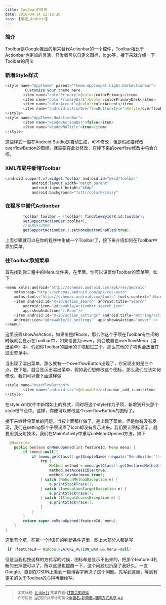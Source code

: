 ```yaml
---
title: Toolbar的使用
date: 2016-04-14 12:19:26
tags: [编程,Android]
---
```


### 简介

Toolbar是Google推出的用来替代Actionbar的一个控件，Toolbar相比于Actionbar也更加的灵活，开发者可以自定义图标，logo等，接下来就介绍一下Toolbar的用法

<!--more-->
    
### 新增Style样式

```java
<style name="AppTheme" parent="Theme.AppCompat.Light.DarkActionBar">
         Customize your theme here.
        <item name="colorPrimary">@color/colorPrimary</item>
        <item name="colorPrimaryDark">@color/colorPrimaryDark</item>
        <item name="colorAccent">@color/colorAccent</item>
        <item name="android:actionOverflowButtonStyle">@style/overflowButton</item>
</style>
<style name="AppTheme.NoActionBar">
        <item name="windowActionBar">false</item>
        <item name="windowNoTitle">true</item>
</style>
```

这些样式一般在Android Studio是自动生成，可不修改，但是假如要修改overflowButton的图标，就需要在此处修改，在接下来的overflow修改中将会介绍。

### XML布局中新增Toolbar

```java
<android.support.v7.widget.Toolbar android:id="@+id/toolbar"
            android:layout_width="match_parent" 
            android:layout_height="48dp"
            android:background="?attr/colorPrimary" 											app:popupTheme="@style/AppTheme.PopupOverlay" />
```

### 在程序中替代Actionbar

```java
		Toolbar toolbar = (Toolbar) findViewById(R.id.toolbar);
        setSupportActionBar(toolbar);
        //设置返回按钮
        getSupportActionBar().setHomeButtonEnabled(true);
```

上面步骤就可以在你的程序中生成一个Toolbar了，接下来介绍如何在Toolbar中添加菜单。

### 往Toolbar添加菜单

首先找到你工程中的Menu文件夹，在里面，你可以设置你Toolbar的菜单项，如下

```java
<menu xmlns:android="http://schemas.android.com/apk/res/android"
    xmlns:app="http://schemas.android.com/apk/res-auto"
    xmlns:tools="http://schemas.android.com/tools" tools:context=".MainActivity">
    <item android:id="@+id/action_search" android:title="Search"
        android:icon="@drawable/actionbar_search_icon"
        app:showAsAction="ifRoom"/>
    <item android:id="@+id/action_settings" android:title="@string/action_settings"
    android:icon="@drawable/ic_settings"  app:showAsAction="never" />
</menu>
```

这里设置showAsAction，如果值是ifRoom，那么你这个子项在Toolbar有空间的时候就会显示在Toolbar中，如果设置为never，则会放置在overflowMenu（溢出菜单）中，假如你Toolbar的显示的子项超过三个，那么其他的子项也会放置在溢出菜单中。

当出现了溢出菜单，那么就有一个overflowButton出现了，它呈现出的是三个点，按下是，就会显示出溢出菜单，假如我们想修改这个图标，那么我们应该如何修改，我们可以像下面这样做

```java
<style name="overflowButton">
        <item name="android:src">@drawable/actionbar_add_icon</item>
</style>
```

在style.xml文件中新增如上的样式，同时将这个style作为子项，新增到开头那个style根节点中。这样，你便可以修改这个overflowButton的图标了。

接下来继续将菜单的问题，当按上面那样做了，是出现了菜单，但是你有没有发现，我们在setting那个子项设置了icon却没有显示出来。我们要让图标显示，就要用到反射技术，我们在MainActivity中重写onMenuOpened方法，如下

```java
  @Override
    public boolean onMenuOpened(int featureId, Menu menu) {
        if (menu!=null){
            if (menu.getClass().getSimpleName().equals("MenuBuilder")){
                try {
                    Method method = menu.getClass().getDeclaredMethod("setOptionalIconsVisible",Boolean.TYPE);
                    method.setAccessible(true);
                    method.invoke(menu,true);
                } catch (NoSuchMethodException e) {
                    e.printStackTrace();
                } catch (InvocationTargetException e) {
                    e.printStackTrace();
                } catch (IllegalAccessException e) {
                    e.printStackTrace();
                }
            }
        }
        return super.onMenuOpened(featureId, menu);
    }
}
```

这里有个坑，在第一个if语句的判断条件这里，网上大部分人都是写

```java
 if (featureId== Window.FEATURE_ACTION_BAR && menu!=null)
```

但是当我也按这样的方式写的时候，图标却是显示不出来的，把那个featureid判断的去掉便可以了，所以这里也提醒一下，这个问题也折磨了我好久，一直Google，直到在CSDN上看到一篇博客才解决了这个问题。先写到这里，等到有更多的关于Toolbar的心得再继续写。

----------------

><span style="font-size:12px">本文标题: <a href="{{ permalink }}">{{ title }}</a>
文章作者: <a href="http://itxiehui.github.io/">IT协会知识库</a>  
许可协议: <img alt="知识共享许可协议" style="border-width:0" src="https://i.creativecommons.org/l/by-nc-sa/4.0/80x15.png" /><a rel="license" href="http://creativecommons.org/licenses/by-nc-sa/4.0/">©署名-非商用-相同方式共享 4.0</a></span>
